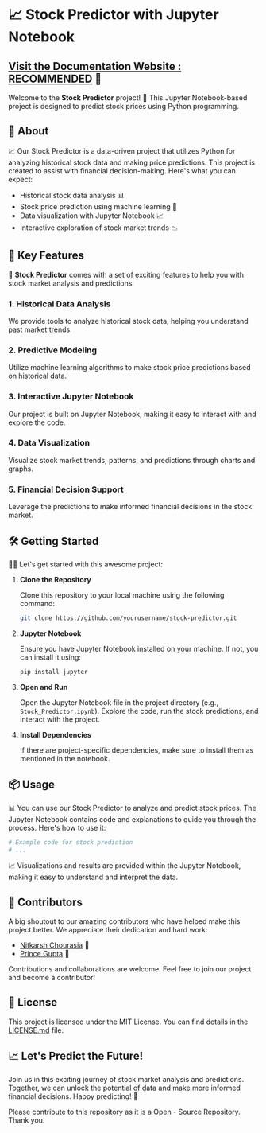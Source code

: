 # 📈 Stock Predictor with Jupyter Notebook
## [Visit the Documentation Website : RECOMMENDED](https://princegupta18.github.io/stock_predictor/) 🚀
Welcome to the **Stock Predictor** project! 🚀 This Jupyter Notebook-based project is designed to predict stock prices using Python programming.

## 📌 About

📈 Our Stock Predictor is a data-driven project that utilizes Python for analyzing historical stock data and making price predictions. This project is created to assist with financial decision-making. Here's what you can expect:

- Historical stock data analysis 📊
- Stock price prediction using machine learning 🤖
- Data visualization with Jupyter Notebook 📈
- Interactive exploration of stock market trends 📉

## 🚀 Key Features

🌟 **Stock Predictor** comes with a set of exciting features to help you with stock market analysis and predictions:

### 1. Historical Data Analysis

We provide tools to analyze historical stock data, helping you understand past market trends.

### 2. Predictive Modeling

Utilize machine learning algorithms to make stock price predictions based on historical data.

### 3. Interactive Jupyter Notebook

Our project is built on Jupyter Notebook, making it easy to interact with and explore the code.

### 4. Data Visualization

Visualize stock market trends, patterns, and predictions through charts and graphs.

### 5. Financial Decision Support

Leverage the predictions to make informed financial decisions in the stock market.

## 🛠 Getting Started

👨‍💻 Let's get started with this awesome project:

1. **Clone the Repository**

    Clone this repository to your local machine using the following command:

    ```bash
    git clone https://github.com/yourusername/stock-predictor.git
    ```

2. **Jupyter Notebook**

    Ensure you have Jupyter Notebook installed on your machine. If not, you can install it using:

    ```bash
    pip install jupyter
    ```

3. **Open and Run**

    Open the Jupyter Notebook file in the project directory (e.g., `Stock_Predictor.ipynb`). Explore the code, run the stock predictions, and interact with the project.

4. **Install Dependencies**

    If there are project-specific dependencies, make sure to install them as mentioned in the notebook.

## 📦 Usage

📊 You can use our Stock Predictor to analyze and predict stock prices. The Jupyter Notebook contains code and explanations to guide you through the process. Here's how to use it:

```python
# Example code for stock prediction
# ...
```

📈 Visualizations and results are provided within the Jupyter Notebook, making it easy to understand and interpret the data.

## 🤝 Contributors

A big shoutout to our amazing contributors who have helped make this project better. We appreciate their dedication and hard work:

- [Nitkarsh Chourasia](https://github.com/NitkarshChourasia) 🚀
- [Prince Gupta](https://github.com/princegupta18) 🚀

Contributions and collaborations are welcome. Feel free to join our project and become a contributor!

## 📝 License

This project is licensed under the MIT License. You can find details in the [LICENSE.md](LICENSE.md) file.

## 📈 Let's Predict the Future!

Join us in this exciting journey of stock market analysis and predictions. Together, we can unlock the potential of data and make more informed financial decisions. Happy predicting! 🌟

Please contribute to this repository as it is a Open - Source Repository. 
Thank you.
